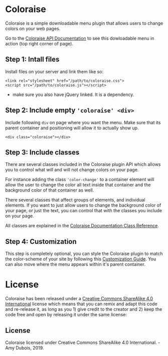 # Coloraise

Coloraise is a simple downloadable menu plugin that allows users to change colors on your web pages.

Go to the [Coloraise API Documentation](https://aduboisforge.com/coloraise/coloraise.html) to see this dowloadable menu in action (top right corner of page).

## Step 1: Intall files

Install files on your server and link them like so:

```
<link rel="stylesheet" href="/path/to/coloraise.css">
<script src="/path/to/coloraise.js"></script>
```

* make sure you also have jQuery linked. It is a dependency.

## Step 2: Include empty `'coloraise' <div>`

Include following `div` on page where you want the menu.  Make sure that its parent container and positioning will allow it to actually show up.

```
<div class="coloraise"></div>
```

## Step 3: Include classes

There are several classes included in the Coloraise plugin API which allows you to control what will and will not change colors on your page.

For instance adding the class `'color-change'` to a container element will allow the user to change the color all text inside that container and the background color of that container as well.

There several classes that affect groups of elements, and individual elements.  If you want to just allow users to change the background color of your page, or just the text, you can control that with the classes you include on your page.

All classes are explained in the [Coloraise Documentation Class Reference](https://aduboisforge.com/coloraise/coloraise.html#section5).

## Step 4: Customization

This step is completely optional, you can style the Coloraise plugin to match the color-scheme of your site by following this [Customization Guide](https://aduboisforge.com/coloraise/coloraise.html#section51). You can also move where the menu appears within it's parent container.

# License

Coloraise has been released under a  [Creative Commons ShareAlike 4.0 International](https://creativecommons.org/licenses/by-sa/4.0/) license which means that you can remix and adapt this code and re-release it, as long as you 1) give credit to the creator and 2) keep the code free and open by releasing it under the same license:


## License

Coloraise licensed under Creative Commons
ShareAlike 4.0 International.
-Amy Dubois, 2019.

